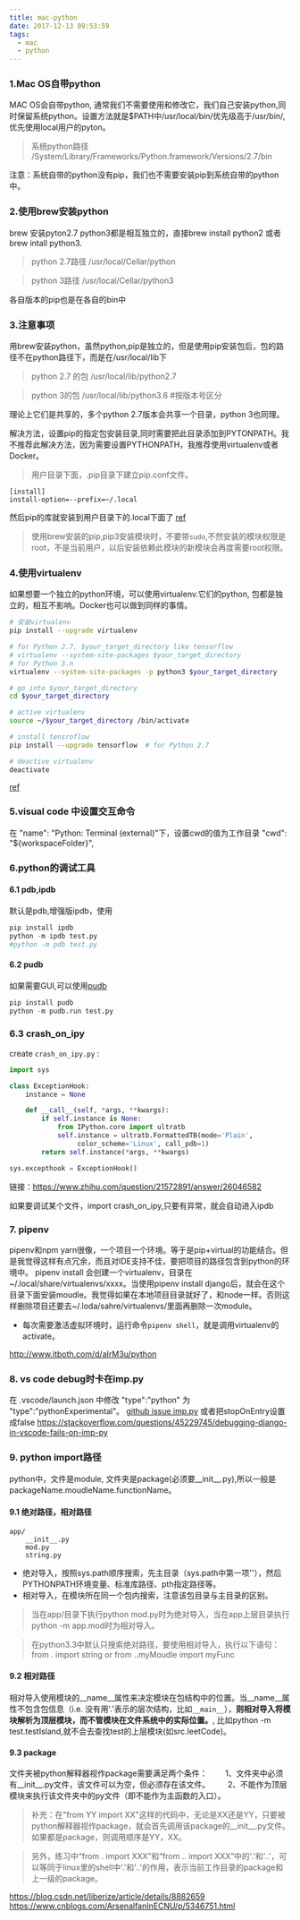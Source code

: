 ```yaml
---
title: mac-python
date: 2017-12-13 09:53:59
tags:
  - mac
  - python
---
```


### 1.Mac OS自带python
MAC OS会自带python, 通常我们不需要使用和修改它，我们自己安装python,同时保留系统python。设置方法就是$PATH中/usr/local/bin/优先级高于/usr/bin/,优先使用local用户的pyton。

> 系统python路径
/System/Library/Frameworks/Python.framework/Versions/2.7/bin

注意：系统自带的python没有pip，我们也不需要安装pip到系统自带的python中。

<!-- more -->

### 2.使用brew安装python
brew 安装pyton2.7 python3都是相互独立的，直接brew install python2 或者brew intall python3.
> python 2.7路径
/usr/local/Cellar/python

> python 3路径
/usr/local/Cellar/python3

各自版本的pip也是在各自的bin中

### 3.注意事项
用brew安装python，虽然python,pip是独立的，但是使用pip安装包后，包的路径不在python路径下，而是在/usr/local/lib下

> python 2.7 的包
/usr/local/lib/python2.7

> python 3的包
/usr/local/lib/python3.6 #按版本号区分

理论上它们是共享的，多个python 2.7版本会共享一个目录，python 3也同理。

解决方法，设置pip的指定包安装目录,同时需要把此目录添加到PYTONPATH。我不推荐此解决方法，因为需要设置PYTHONPATH，我推荐使用virtualenv或者Docker。
> 用户目录下面，.pip目录下建立pip.conf文件。
``` 
[install]
install-option=--prefix=~/.local
```

然后pip的库就安装到用户目录下的.local下面了
[ref](http://jyd.me/linux/pip-install-to-different-home/)

> 使用brew安装的pip,pip3安装模块时，不要带`sudo`,不然安装的模块权限是root，不是当前用户，以后安装依赖此模块的新模块会再度需要root权限。

### 4.使用virtualenv
如果想要一个独立的python环境，可以使用virtualenv.它们的python, 包都是独立的，相互不影响。Docker也可以做到同样的事情。

``` bash
# 安装virtualenv
pip install --upgrade virtualenv 

# for Python 2.7, $your_target_directory like tensorflow
# virtualenv --system-site-packages $your_target_directory
# for Python 3.n
virtualenv --system-site-packages -p python3 $your_target_directory 

# go into $your_target_directory 
cd $your_target_directory

# active virtualenv
source ~/$your_target_directory /bin/activate

# install tensroflow
pip install --upgrade tensorflow  # for Python 2.7

# deactive virtualenv
deactivate

```

[ref](https://www.tensorflow.org/install/install_mac)

### 5.visual code 中设置交互命令
在 "name": "Python: Terminal (external)"下，设置cwd的值为工作目录
"cwd": "${workspaceFolder}",

### 6.python的调试工具
#### 6.1 pdb,ipdb
默认是pdb,增强版ipdb，使用
``` python
pip install ipdb
python -m ipdb test.py
#python -m pdb test.py
```

#### 6.2 pudb
如果需要GUI,可以使用[pudb](https://pypi.python.org/pypi/pudb)
``` python 
pip install pudb
python -m pudb.run test.py
```

### 6.3 crash_on_ipy

create `crash_on_ipy.py` :
``` python
import sys

class ExceptionHook:
    instance = None

    def __call__(self, *args, **kwargs):
        if self.instance is None:
            from IPython.core import ultratb
            self.instance = ultratb.FormattedTB(mode='Plain',
                 color_scheme='Linux', call_pdb=1)
        return self.instance(*args, **kwargs)

sys.excepthook = ExceptionHook()
```
链接：https://www.zhihu.com/question/21572891/answer/26046582

如果要调试某个文件，import crash_on_ipy,只要有异常，就会自动进入ipdb

### 7. pipenv
pipenv和npm yarn很像，一个项目一个环境。等于是pip+virtual的功能结合。但是我觉得这样有点冗余，而且对IDE支持不佳，要把项目的路径包含到python的环境中。
pipenv install 会创建一个virtualenv，目录在~/.local/share/virtualenvs/xxxx。当使用pipenv install django后，就会在这个目录下面安装moudle。我觉得如果在本地项目目录就好了，和node一样。否则这样删除项目还要去~/.loda/sahre/virtualenvs/里面再删除一次module。
- 每次需要激活虚拟环境时，运行命令`pipenv shell`，就是调用virtualenv的activate。

http://www.itboth.com/d/aIrM3u/python

### 8. vs code debug时卡在imp.py
在 .vscode/launch.json 中修改 "type":"python" 为 "type":"pythonExperimental"。
[github issue imp.py](https://github.com/Microsoft/vscode-python/issues)
或者把stopOnEntry设置成false
https://stackoverflow.com/questions/45229745/debugging-django-in-vscode-fails-on-imp-py

### 9. python import路径
python中，文件是module, 文件夹是package(必须要__init__.py),所以一般是packageName.moudleName.functionName。
#### 9.1 绝对路径，相对路径
    app/
        __init__.py
        mod.py
        string.py
- 绝对导入，按照sys.path顺序搜索，先主目录（sys.path中第一项''），然后PYTHONPATH环境变量、标准库路径、pth指定路径等。
- 相对导入，在模块所在同一个包内搜索，注意该包目录与主目录的区别。

> 当在app/目录下执行python mod.py时为绝对导入，当在app上层目录执行python -m app.mod时为相对导入。

> 在python3.3中默认只搜索绝对路径，要使用相对导入，执行以下语句：
from . import string or from ..myMoudle import myFunc

#### 9.2 相对路径
相对导入使用模块的__name__属性来决定模块在包结构中的位置。当__name__属性不包含包信息（i.e. 没有用'.'表示的层次结构，比如`__main__`），**则相对导入将模块解析为顶层模块，而不管模块在文件系统中的实际位置。**, 比如python -m test.testIsland,就不会去查找test的上层模块(如src.leetCode)。

#### 9.3 package
文件夹被python解释器视作package需要满足两个条件：
　　1、文件夹中必须有__init__.py文件，该文件可以为空，但必须存在该文件。
　　2、不能作为顶层模块来执行该文件夹中的py文件（即不能作为主函数的入口）。
> 补充：在"from YY import XX"这样的代码中，无论是XX还是YY，只要被python解释器视作package，就会首先调用该package的__init__.py文件。如果都是package，则调用顺序是YY，XX。

> 另外，练习中“from . import XXX”和“from .. import XXX”中的'.'和'..'，可以等同于linux里的shell中'.'和'..'的作用，表示当前工作目录的package和上一级的package。

https://blog.csdn.net/liberize/article/details/8882659
https://www.cnblogs.com/ArsenalfanInECNU/p/5346751.html


